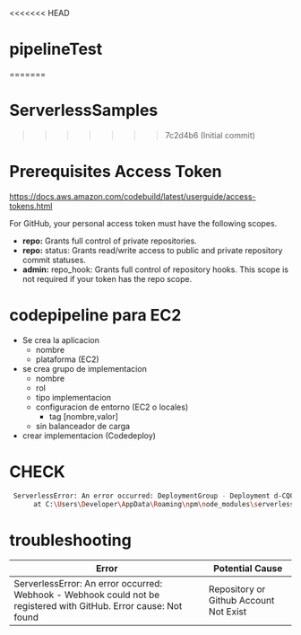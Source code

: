 <<<<<<< HEAD
# pipelineTest
=======
# ServerlessSamples
>>>>>>> 7c2d4b6 (Initial commit)
 
# Prerequisites Access Token
https://docs.aws.amazon.com/codebuild/latest/userguide/access-tokens.html

For GitHub, your personal access token must have the following scopes.
- **repo:** Grants full control of private repositories.
- **repo:** status: Grants read/write access to public and private repository commit statuses.
- **admin:** repo_hook: Grants full control of repository hooks. This scope is not required if your token has the repo scope.

#  codepipeline para EC2
- Se crea la aplicacion
  - nombre
  - plataforma (EC2)
- se crea grupo de implementacion
  - nombre
  - rol
  - tipo implementacion
  - configuracion de entorno (EC2 o locales)
    - tag [nombre,valor]
  - sin balanceador de carga
- crear implementacion (Codedeploy)

# CHECK

```Bash
 ServerlessError: An error occurred: DeploymentGroup - Deployment d-CQ0Q6PXX9 failed. Status=Failed.
      at C:\Users\Developer\AppData\Roaming\npm\node_modules\serverless\lib\plugins\aws\lib\monitorStack.js:94:23
```


# troubleshooting

|Error|Potential Cause|
|--|--|
|ServerlessError: An error occurred: Webhook - Webhook could not be registered with GitHub. Error cause: Not found|Repository or Github Account Not Exist|





